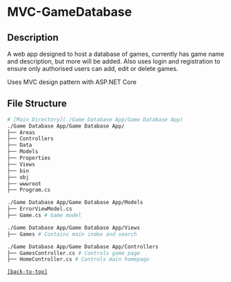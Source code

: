 # MVC-GameDatabase

## Description
A web app designed to host a database of games, currently has game name and description, but more will be added. Also uses login and registration to ensure only authorised users can add, edit or delete games.

Uses MVC design pattern with ASP.NET Core

## File Structure
```bash
# [Main Directory](./Game Database App/Game Database App)
./Game Database App/Game Database App/
├── Areas 
├── Controllers 
├── Data 
├── Models 
├── Properties 
├── Views
├── bin
├── obj
├── wwwroot
├── Program.cs

./Game Database App/Game Database App/Models
├── ErrorViewModel.cs
├── Game.cs # Game model

./Game Database App/Game Database App/Views
├── Games # Contains main index and search

./Game Database App/Game Database App/Controllers
├── GamesController.cs # Controls game page
├── HomeController.cs # Controls main homepage
```

[`[back-to-top]`](#table-of-contents)
